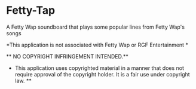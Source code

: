 # Fetty-Tap
A Fetty Wap soundboard that plays some popular lines from Fetty Wap's songs 


 *This application is not associated with Fetty Wap or RGF Entertainment *  
 
 ** NO COPYRIGHT INFRINGEMENT INTENDED.**

 - This application uses copyrighted material in a manner that does not require approval of the copyright holder. It is a fair use under copyright law. **
